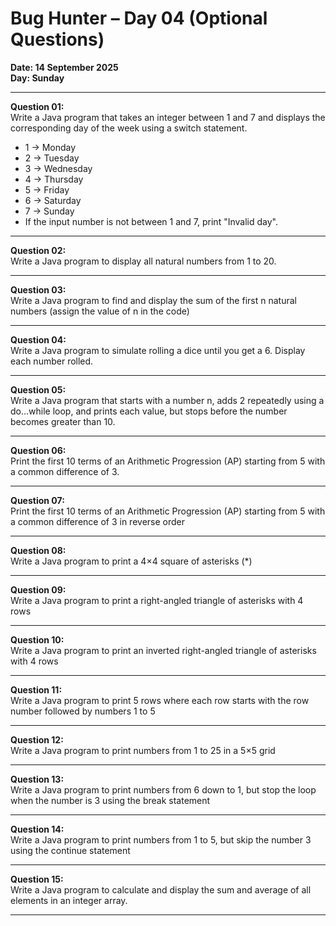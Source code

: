 # Bug Hunter – Day 04 (Optional Questions)

**Date: 14 September 2025**  
**Day: Sunday**

---

**Question 01:**  
Write a Java program that takes an integer between 1 and 7 and displays the corresponding day of the week using a switch statement.
- 1 → Monday
- 2 → Tuesday
- 3 → Wednesday
- 4 → Thursday
- 5 → Friday
- 6 → Saturday
- 7 → Sunday  
- If the input number is not between 1 and 7, print "Invalid day".

---

**Question 02:**  
Write a Java program to display all natural numbers from 1 to 20.

---

**Question 03:**  
Write a Java program to find and display the sum of the first n natural numbers (assign the value of n in the code)  

---

**Question 04:**  
Write a Java program to simulate rolling a dice until you get a 6. Display each number rolled.

---

**Question 05:**  
Write a Java program that starts with a number n, adds 2 repeatedly using a do…while loop, and prints each value, but stops before the number becomes greater than 10.

---

**Question 06:**  
Print the first 10 terms of an Arithmetic Progression (AP) starting from 5 with a common difference of 3.

---

**Question 07:**  
Print the first 10 terms of an Arithmetic Progression (AP) starting from 5 with a common difference of 3 in reverse order

---

**Question 08:**  
Write a Java program to print a 4×4 square of asterisks (*)

---

**Question 09:**  
Write a Java program to print a right-angled triangle of asterisks with 4 rows

---

**Question 10:**  
Write a Java program to print an inverted right-angled triangle of asterisks with 4 rows

---

**Question 11:**  
Write a Java program to print 5 rows where each row starts with the row number followed by numbers 1 to 5

---

**Question 12:**  
Write a Java program to print numbers from 1 to 25 in a 5×5 grid

---

**Question 13:**  
Write a Java program to print numbers from 6 down to 1, but stop the loop when the number is 3 using the break statement

---

**Question 14:**  
Write a Java program to print numbers from 1 to 5, but skip the number 3 using the continue statement

---

**Question 15:**  
Write a Java program to calculate and display the sum and average of all elements in an integer array.

---